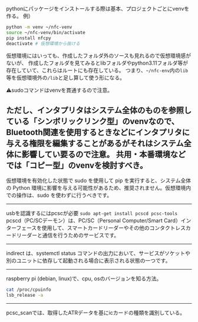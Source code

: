 pythonにパッケージをインストールする際は基本、プロジェクトごとにvenvを作る。
例）
```bash
python -m venv ~/nfc-venv
source ~/nfc-venv/bin/activate
pip install nfcpy
deactivate # 仮想環境から抜ける
```
仮想環境にはいっても、作成したフォルダ外のソースも見れるので仮想環境感がないが、
作成したフォルダを見てみるとlibフォルダやpython3.11フォルダ等が存在していて、これらはルートにも存在している。
つまり、`~/nfc-env`内の`lib`等を仮想環境外の`/lib`と足し算して使う形になる。

⚠️sudoコマンドはvenvを貫通するので注意。

ただし、インタプリタはシステム全体のものを参照している「シンボリックリンク型」のvenvなので、Bluetooth関連を使用するときなどにインタプリタに与える権限を編集することがあるがそれはシステム全体に影響してい要るので注意。
共用・本番環境などでは「コピー型」のvenvを検討すべき。
---

仮想環境を有効化した状態で sudo を使用して pip を実行すると、システム全体の Python 環境に影響を与える可能性があるため、推奨されません。仮想環境内での操作は、sudo を使わずに行うべきです。

---

usbを認識するにはpcscが必要
`sudo apt-get install pcscd pcsc-tools`
pcscd（PC/SCデーモン）は、PC/SC（Personal Computer/Smart Card）インターフェースを使用して、スマートカードリーダーやその他のコンタクトレスカードリーダーと通信を行うためのサービスです。


---

indirect は、systemctl status コマンドの出力において、サービスがソケットや別のユニットに依存して起動される場合に表示される状態の一つです。

---

raspberry pi (debian, linux)で、cpu, osのバージョンを知る方法。
```bash
cat /proc/cpuinfo
lsb_release -a
```

---

pcsc_scanでは、取得したATRデータを基にicカードの種類を識別している。